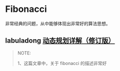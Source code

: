 # Fibonacci

非常经典的问题，从中能够体现出非常好的算法思想。



## **labuladong** [动态规划详解（修订版）](https://mp.weixin.qq.com/s/Cw39C9MY9Wr2JlcvBQZMcA)

> NOTE: 
>
> 1、这篇文章中，关于 fibonacci 的描述非常好